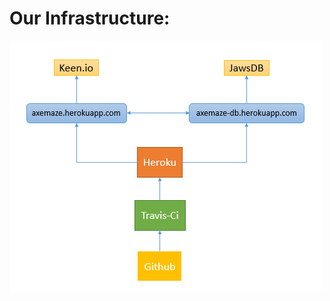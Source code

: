 # Our Infrastructure:

![infrastructure](https://github.com/CSC510-2015-Axitron/projectpaper/blob/master/img/infrastructure.png?raw=true)